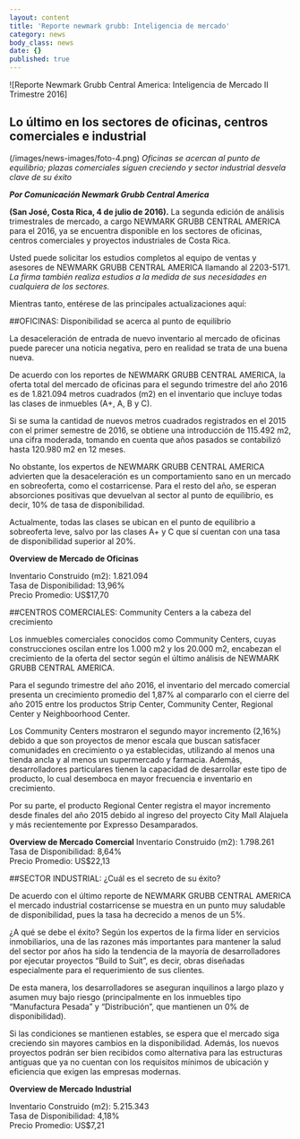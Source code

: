 ```yaml
---
layout: content
title: 'Reporte newmark grubb: Inteligencia de mercado'
category: news
body_class: news
date: {}
published: true
---
```

![Reporte Newmark Grubb Central America: Inteligencia de Mercado II Trimestre 2016]
## **Lo último en los sectores de oficinas, centros comerciales e industrial**
(/images/news-images/foto-4.png)
_Oficinas se acercan al punto de equilibrio; plazas comerciales siguen creciendo y sector industrial desvela clave de su éxito_

**_Por Comunicación Newmark Grubb Central America_**

**(San José, Costa Rica, 4 de julio de 2016).** La segunda edición de análisis trimestrales de mercado, a cargo NEWMARK GRUBB CENTRAL AMERICA para el 2016, ya se encuentra disponible en los sectores de oficinas, centros comerciales y proyectos industriales de Costa Rica.

Usted puede solicitar los estudios completos al equipo de ventas y asesores de NEWMARK GRUBB CENTRAL AMERICA  llamando al 2203-5171. _La firma también realiza estudios a la medida de sus necesidades en cualquiera de los sectores._

Mientras tanto, entérese de las principales actualizaciones aquí:

##OFICINAS: Disponibilidad se acerca al punto de equilibrio

La desaceleración de entrada de nuevo inventario al mercado de oficinas puede parecer una noticia negativa, pero en realidad se trata de una buena nueva.

De acuerdo con los reportes de NEWMARK GRUBB CENTRAL AMERICA, la oferta total del mercado de oficinas para el segundo trimestre del año 2016 es de 1.821.094 metros cuadrados (m2) en el inventario que incluye todas las clases de inmuebles (A+, A, B y C).

Si se suma la cantidad de nuevos metros cuadrados registrados en el 2015 con el primer semestre de 2016, se obtiene una introducción de 115.492 m2, una cifra moderada, tomando en cuenta que años pasados se contabilizó hasta 120.980 m2 en 12 meses.

No obstante, los expertos de NEWMARK GRUBB CENTRAL AMERICA advierten que la desaceleración es un comportamiento sano en un mercado en sobreoferta, como el costarricense. Para el resto del año, se esperan absorciones positivas que devuelvan al sector al punto de equilibrio, es decir, 10% de tasa de disponibilidad.

Actualmente, todas las clases se ubican en el punto de equilibrio a sobreoferta leve, salvo por las clases A+ y C que sí cuentan con una tasa de disponibilidad superior al 20%.

**Overview de Mercado de Oficinas**

Inventario Construido (m2): 1.821.094<br/>
Tasa de Disponibilidad: 13,96%<br/>
Precio Promedio: US$17,70

##CENTROS COMERCIALES: Community Centers a la cabeza del crecimiento

Los inmuebles comerciales conocidos como Community Centers, cuyas construcciones oscilan entre los 1.000 m2 y los 20.000 m2, encabezan el crecimiento de la oferta del sector según el último análisis de NEWMARK GRUBB CENTRAL AMERICA.

Para el segundo trimestre del año 2016, el inventario del mercado comercial presenta un crecimiento promedio del 1,87% al compararlo con el cierre del año 2015 entre los productos Strip Center, Community Center, Regional Center y Neighboorhood Center.

Los Community Centers mostraron el segundo mayor incremento (2,16%) debido a que son proyectos de menor escala que buscan satisfacer comunidades en crecimiento o ya establecidas, utilizando al menos una tienda ancla y al menos un supermercado y farmacia. Además,  desarrolladores particulares tienen la capacidad de desarrollar este tipo de producto, lo cual desemboca en mayor frecuencia e inventario en crecimiento.

Por su parte, el producto Regional Center registra el mayor incremento desde finales del año 2015 debido al ingreso del proyecto City Mall Alajuela y más recientemente por Expresso Desamparados.

**Overview de Mercado Comercial**
Inventario Construido (m2): 1.798.261<br/>
Tasa de Disponibilidad: 8,64%<br/>
Precio Promedio: US$22,13

##SECTOR INDUSTRIAL: ¿Cuál es el secreto de su éxito?

De acuerdo con el último reporte de NEWMARK GRUBB CENTRAL AMERICA el mercado industrial costarricense se muestra en un punto muy saludable de disponibilidad, pues la tasa ha decrecido a menos de un 5%.

¿A qué se debe el éxito? Según los expertos de la firma líder en servicios inmobiliarios, una de las razones más importantes para mantener la salud del sector por años ha sido la tendencia de la mayoría de desarrolladores por ejecutar proyectos “Build to Suit”, es decir, obras diseñadas especialmente para el requerimiento de sus clientes.

De esta manera, los desarrolladores se aseguran inquilinos a largo plazo y asumen muy bajo riesgo (principalmente en los inmuebles tipo “Manufactura Pesada” y “Distribución”, que mantienen un 0% de disponibilidad).

Si las condiciones se mantienen estables, se espera que el mercado siga creciendo sin mayores cambios en la disponibilidad. Además, los nuevos proyectos podrán ser bien recibidos como alternativa para las estructuras antiguas que ya no cuentan con los requisitos mínimos de ubicación y eficiencia que exigen las empresas modernas.

**Overview de Mercado Industrial**

Inventario Construido (m2): 5.215.343<br/>
Tasa de Disponibilidad: 4,18%<br/>
Precio Promedio: US$7,21
